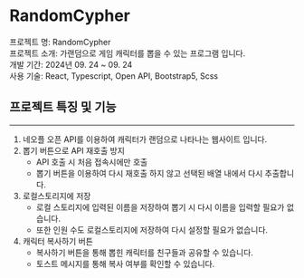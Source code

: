 # RandomCypher

프로젝트 명: RandomCypher <br />
프로젝트 소개: 가랜덤으로 게임 캐릭터를 뽑을 수 있는 프로그램 입니다.<br />
개발 기간: 2024년 09. 24 ~ 09. 24  <br />
사용 기술: React, Typescript, Open API, Bootstrap5, Scss <br />

## 프로젝트 특징 및 기능

-------------------------------------------------

1. 네오플 오픈 API를 이용하여 캐릭터가 랜덤으로 나타나는 웹사이트 입니다.
2. 뽑기 버튼으로 API 재호출 방지
    - API 호출 시 처음 접속시에만 호출
    - 뽑기 버튼을 이용하여 다시 재호출 하지 않고 선택된 배열 내에서 다시 추출합니다.
3. 로컬스토리지에 저장
    - 로컬 스토리지에 입력된 이름을 저장하여 뽑기 시 다시 이름을 입력할 필요가 없습니다.
    - 또한 인원 수도 로컬스토리지에 저장하여 다시 설정할 필요가 없습니다.
4. 캐릭터 복사하기 버튼
    - 복사하기 버튼을 통해 뽑힌 캐릭터를 친구들과 공유할 수 있습니다.
    - 토스트 메시지를 통해 복사 여부를 확인할 수 있습니다.
